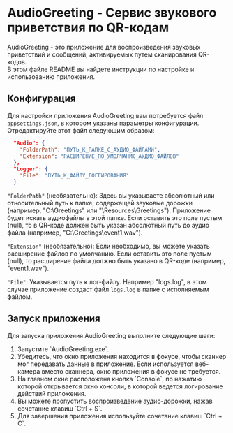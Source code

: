 # AudioGreeting - Сервис звукового приветствия по QR-кодам

AudioGreeting - это приложение для воспроизведения звуковых приветствий и сообщений, активируемых путем сканирования QR-кодов.<br>
В этом файле README вы найдете инструкции по настройке и использованию приложения.

## Конфигурация

Для настройки приложения AudioGreeting вам потребуется файл `appsettings.json`, в котором указаны параметры конфигурации. Отредактируйте этот файл следующим образом:

```json
  "Audio": {
    "FolderPath": "ПУТЬ_К_ПАПКЕ_С_АУДИО_ФАЙЛАМИ",
    "Extension": "РАСШИРЕНИЕ_ПО_УМОЛЧАНИЮ_АУДИО_ФАЙЛОВ"
  },
  "Logger": {
    "File": "ПУТЬ_К_ФАЙЛУ_ЛОГГИРОВАНИЯ"
  }
```

`"FolderPath"` (необязательно): Здесь вы указываете абсолютный или относительный путь к папке, содержащей звуковые дорожки (например, "C:\Greetings" или "\Resources\Greetings"). Приложение будет искать аудиофайлы в этой папке. Если оставить это поле пустым (null), то в QR-коде должен быть указан абсолютный путь до аудио файла (например, "C:\Greetings\event1.wav").

`"Extension"` (необязательно): Если необходимо, вы можете указать расширение файлов по умолчанию. Если оставить это поле пустым (null), то расширение файла должно быть указано в QR-коде (например, "event1.wav").

`"File"`: Указывается путь к лог-файлу. Например "logs.log", в этом случае приложение создаст файл `logs.log` в папке с исполняемым файлом.

## Запуск приложения

Для запуска приложения AudioGreeting выполните следующие шаги:
<ol>
  <li>Запустите `AudioGreeting.exe`.</li>
  <li>Убедитесь, что окно приложения находится в фокусе, чтобы сканнер мог передавать данные в приложение. Если используется веб-камера вместо сканнера, окно приложения в фокусе не требуется.</li>
  <li>На главном окне расположена кнопка `Console`, по нажатию которой открывается окно консоли, в которой ведется логирование действий приложения.</li>
  <li>Вы можете пропустить воспроизведение аудио-дорожки, нажав сочетание клавиш `Ctrl + S`.</li>
  <li>Для завершения приложения используйте сочетание клавиш `Ctrl + C`.</li>
</ol>
